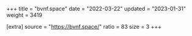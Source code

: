 +++
title = "bvnf.space"
date = "2022-03-22"
updated = "2023-01-31"
weight = 3419

[extra]
source = "https://bvnf.space/"
ratio = 83
size = 3
+++
